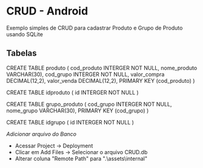 # CRUD - Android

Exemplo simples de CRUD para cadastrar Produto e Grupo de Produto usando SQLite

## Tabelas 

CREATE TABLE produto (
  cod_produto INTERGER NOT NULL,
  nome_produto VARCHAR(30),
  cod_grupo INTERGER NOT NULL,
  valor_compra DECIMAL(12,2),
  valor_venda DECIMAL(12,2),
  PRIMARY KEY (cod_produto)
)

CREATE TABLE idproduto (
  id INTERGER NOT NULL
)

CREATE TABLE grupo_produto (
  cod_grupo INTERGER NOT NULL,
  nome_grupo VARCHAR(30),
  PRIMARY KEY (cod_grupo)
)

CREATE TABLE idgrupo (
  id INTERGER NOT NULL
)

_Adicionar arquivo do Banco_
- Acessar Project -> Deployment
- Clicar em Add Files -> Selecionar o arquivo CRUD.db
- Alterar coluna "Remote Path" para ".\assets\internal"
